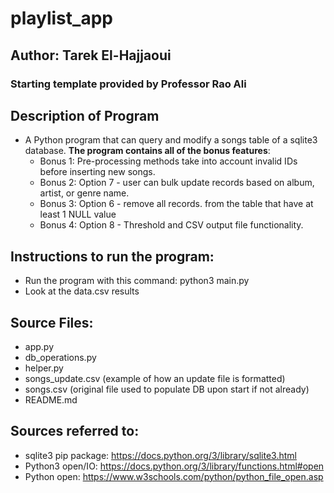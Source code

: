 # playlist_app
## Author: Tarek El-Hajjaoui
### Starting template provided by Professor Rao Ali

## Description of Program
- A Python program that can query and modify a songs table of a sqlite3 database. **The program contains all of the bonus features**:
  - Bonus 1: Pre-processing methods take into account invalid IDs before inserting new songs.
  - Bonus 2: Option 7 - user can bulk update records based on album, artist, or genre name. 
  - Bonus 3: Option 6 -  remove all records.
from the table that have at least 1 NULL value
  - Bonus 4: Option 8 - Threshold and CSV output file functionality.

## Instructions to run the program:
- Run the program with this command: python3 main.py
- Look at the data.csv results

## Source Files:
- app.py
- db_operations.py
- helper.py
- songs_update.csv (example of how an update file is formatted)
- songs.csv (original file used to populate DB upon start if not already)
- README.md

## Sources referred to:
- sqlite3 pip package: https://docs.python.org/3/library/sqlite3.html
- Python3 open/IO: https://docs.python.org/3/library/functions.html#open
- Python open: https://www.w3schools.com/python/python_file_open.asp